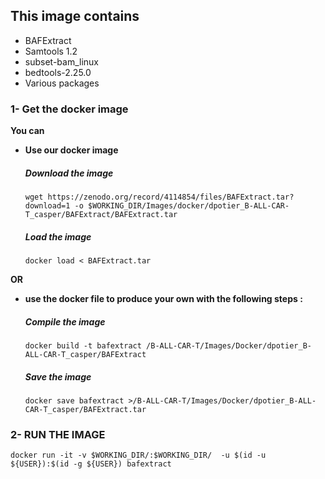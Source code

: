 <h2>This image contains</h2>
<ul><li>BAFExtract</li>
<li>Samtools 1.2</li>
<li>subset-bam_linux</li>
<li>bedtools-2.25.0</li>
<li>Various packages</li></ul>



<h3>1- Get the docker image</h3>

<b> You can 
<ul><li>Use our docker image</b></li>

#####   Download the image

<pre><code>wget https://zenodo.org/record/4114854/files/BAFExtract.tar?download=1 -o $WORKING_DIR/Images/docker/dpotier_B-ALL-CAR-T_casper/BAFExtract/BAFExtract.tar</pre></code>


#####   Load the image
<pre><code>docker load < BAFExtract.tar</pre></code>
</ul>
<b>OR 
<ul><li>use the docker file to produce your own with the following steps : </b></li>

#####   Compile the image
<pre><code>docker build -t bafextract <WORKING_DIR>/B-ALL-CAR-T/Images/Docker/dpotier_B-ALL-CAR-T_casper/BAFExtract</pre></code>

#####   Save the image
<pre><code>docker save bafextract ><WORKING_DIR>/B-ALL-CAR-T/Images/Docker/dpotier_B-ALL-CAR-T_casper/BAFExtract.tar</pre></code>
</ul>

<h3>2- RUN THE IMAGE</h3>

<pre><code>docker run -it -v $WORKING_DIR/:$WORKING_DIR/  -u $(id -u ${USER}):$(id -g ${USER}) bafextract</pre></code>




